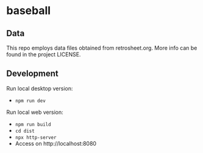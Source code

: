 # baseball

## Data

This repo employs data files obtained from retrosheet.org. More info can be found in the project LICENSE.

## Development

Run local desktop version:

* `npm run dev`

Run local web version:

* `npm run build`
* `cd dist`
* `npx http-server`
* Access on http://localhost:8080
